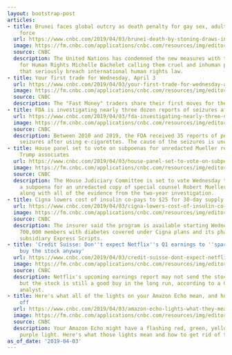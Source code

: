 ```yaml
---
layout: bootstrap-post
articles:
- title: Brunei faces global outcry as death penalty for gay sex, adultery comes into
    force
  url: https://www.cnbc.com/2019/04/03/brunei-death-by-stoning-draws-international-criticism.html
  image: https://fm.cnbc.com/applications/cnbc.com/resources/img/editorial/2019/04/03/105830478-1554296352657gettyimages-1134553844.1910x1000.jpeg
  source: CNBC
  description: The United Nations has condemned the new measures with the Commissioner
    for Human Rights Michelle Bachelet calling them cruel and inhuman punishments
    that seriously breach international human rights law.
- title: Your first trade for Wednesday, April 3
  url: https://www.cnbc.com/2019/04/03/your-first-trade-for-wednesday-april-3.html
  image: https://fm.cnbc.com/applications/cnbc.com/resources/img/editorial/2017/01/27/104245575-final-trade-logo.1910x1000.jpg
  source: CNBC
  description: The "Fast Money" traders share their first moves for the market open.
- title: FDA is investigating nearly three dozen reports of seizures after vaping
  url: https://www.cnbc.com/2019/04/03/fda-investigating-nearly-three-dozen-reports-of-seizures-after-vaping.html
  image: https://fm.cnbc.com/applications/cnbc.com/resources/img/editorial/2019/01/29/105706920-1548786415115rts2crb5.1910x1000.jpg
  source: CNBC
  description: Between 2010 and 2019, the FDA received 35 reports of people having
    seizures after using e-cigarettes. The cause of the seizures is unclear.
- title: House panel set to vote on subpoenas for unredacted Mueller report and former
    Trump associates
  url: https://www.cnbc.com/2019/04/03/house-panel-set-to-vote-on-subpoenas-for-unredacted-mueller-report-and-former-trump-associates.html
  image: https://fm.cnbc.com/applications/cnbc.com/resources/img/editorial/2018/02/16/105013414-GettyImages-699393158.1910x1000.jpg
  source: CNBC
  description: The House Judiciary Committee is set to vote Wednesday to authorize
    a subpoena for an unredacted copy of special counsel Robert Mueller's Russia report,
    along with all of the evidence from the two-year investigation.
- title: Cigna lowers cost of insulin co-pays to $25 for 30-day supply for some members
  url: https://www.cnbc.com/2019/04/03/cigna-lowers-cost-of-insulin-co-pays-to-25-for-30-day-supply-for-some.html
  image: https://fm.cnbc.com/applications/cnbc.com/resources/img/editorial/2018/03/19/105075165-IMG_7578.1910x1000.jpg
  source: CNBC
  description: The insurer said the program is available starting Wednesday to roughly
    700,000 members with diabetes covered under Cigna plans and its pharmacy benefits
    subsidiary Express Scripts.
- title: 'Credit Suisse: Don''t expect Netflix''s Q1 earnings to ''spark joy,'' but
    buy the stock anyway'
  url: https://www.cnbc.com/2019/04/03/credit-suisse-dont-expect-netflixs-q1-earnings-to-spark-joy-but-buy-the-stock-anyway.html
  image: https://fm.cnbc.com/applications/cnbc.com/resources/img/editorial/2018/05/25/105232754-netflix.1910x1000.jpg
  source: CNBC
  description: Netflix's upcoming earnings report may not send the stock rallying,
    but the stock is still a good buy in the long run, according to a Credit Suisse
    analyst.
- title: Here's what all of the lights on your Amazon Echo mean, and how to turn them
    off
  url: https://www.cnbc.com/2019/04/03/amazon-echo-lights-what-they-mean.html
  image: https://fm.cnbc.com/applications/cnbc.com/resources/img/editorial/2017/05/10/104460682-echo-call.1910x1000.jpg
  source: CNBC
  description: Your Amazon Echo might have a flashing red, green, yellow, orange or
    purple light. Here's what those lights mean and how to get rid of them.
as_of_date: '2019-04-03'
---
```


